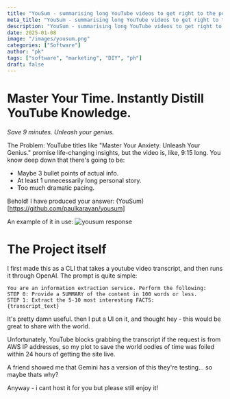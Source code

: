 ```yaml
---
title: "YouSum - summarising long YouTube videos to get right to the point!"
meta_title: "YouSum - summarising long YouTube videos to get right to the point!"
description: "YouSum - summarising long YouTube videos to get right to the point!"
date: 2025-01-08
image: "/images/yousum.png"
categories: ["Software"]
author: "pk"
tags: ["software", "marketing", "DIY", "ph"]
draft: false
---
```


# Master Your Time. Instantly Distill YouTube Knowledge.

*Save 9 minutes. Unleash your genius.*

The Problem:
YouTube titles like "Master Your Anxiety. Unleash Your Genius." promise life-changing insights, but the video is, like, 9:15 long. You know deep down that there's going to be:

- Maybe 3 bullet points of actual info.
- At least 1 unnecessarily long personal story.
- Too much dramatic pacing.

Behold! I have produced your answer:
(YouSum)[https://github.com/paulkarayan/yousum]

An example of it in use:
![yousum response](/images/yousum-two.png)

# The Project itself

I first made this as a CLI that takes a youtube video transcript, and then runs it through OpenAI. 
The prompt is quite simple:
```
You are an information extraction service. Perform the following:
STEP 0: Provide a SUMMARY of the content in 100 words or less.
STEP 1: Extract the 5-10 most interesting FACTS:
{transcript_text}
```

It's pretty damn useful. then I put a UI on it, and thought hey - this would be great to share with 
the world. 

Unfortunately, YouTube blocks grabbing the transcript if the request is from AWS IP addresses,
so my plot to save the world oodles of time was foiled within 24 hours of getting the site live.

A friend showed me that Gemini has a version of this they're testing... so maybe thats why?

Anyway - i cant host it for you but please still enjoy it!

